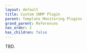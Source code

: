 ```yaml
---
layout: default
title: Custom SNMP Plugin
parent: Template Monitoring Plugins
grand_parent: References
nav_order: 2
has_children: false
---
```


TBD.
